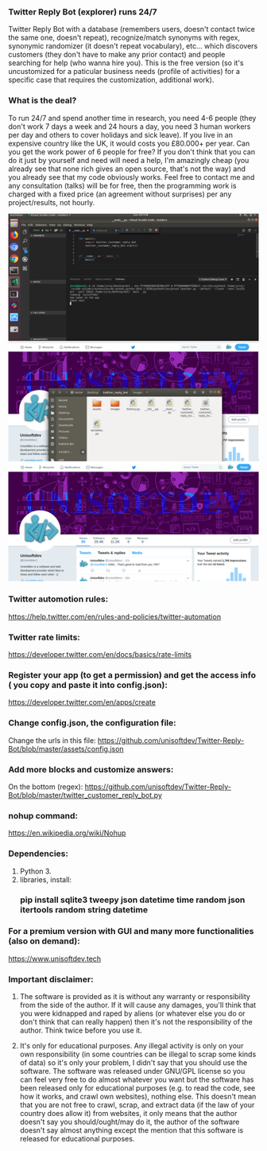 ### Twitter Reply Bot (explorer) runs 24/7
Twitter Reply Bot with a database (remembers users, doesn't contact twice the same one, doesn't repeat), recognize/match synonyms with regex, synonymic randomizer (it doesn't repeat vocabulary), etc... which discovers customers (they don't have to make any prior contact) and people searching for help (who wanna hire you). This is the free version (so it's uncustomized for a paticular business needs (profile of activities) for a specific case that requires the customization, additional work).

### What is the deal?
To run 24/7 and spend another time in research, you need 4-6 people (they don't work 7 days a week and 24 hours a day, you need 3 human workers per day and others to cover holidays and sick leave). If you live in an expensive country like the UK, it would costs you £80.000+ per year. Can you get the work power of 6 people for free? If you don't think that you can do it just by yourself and need will need a help, I'm amazingly cheap (you already see that none rich gives an open source, that's not the way) and you already see that my code obviously works. Feel free to contact me and any consultation (talks) will be for free, then the programming work is charged with a fixed price (an agreement without surprises) per any project/results, not hourly.

![alt text](https://github.com/unisoftdev/Twitter-Reply-Bot/blob/master/images/visual_studio.png)
![alt text](https://github.com/unisoftdev/Twitter-Reply-Bot/blob/master/images/twitter.png)
![alt text](https://github.com/unisoftdev/Twitter-Reply-Bot/blob/master/images/tweet.png)

### Twitter automotion rules: 
https://help.twitter.com/en/rules-and-policies/twitter-automation

### Twitter rate limits:
https://developer.twitter.com/en/docs/basics/rate-limits

### Register your app (to get a permission) and get the access info ( you copy and paste it into config.json):
https://developer.twitter.com/en/apps/create

### Change config.json, the configuration file:
 Change the urls in this file: https://github.com/unisoftdev/Twitter-Reply-Bot/blob/master/assets/config.json

### Add more blocks and customize answers:
On the bottom (regex): https://github.com/unisoftdev/Twitter-Reply-Bot/blob/master/twitter_customer_reply_bot.py

### nohup command:
https://en.wikipedia.org/wiki/Nohup

### Dependencies: 
1. Python 3.
3. libraries, install: 
    ### pip install sqlite3 tweepy json datetime time random json itertools random string datetime


### For a premium version with GUI and many more functionalities (also on demand):
https://www.unisoftdev.tech

### Important disclaimer:
1. The software is provided as it is without any warranty or responsibility from the side of the author. If it will cause any damages, you'll think that you were kidnapped and raped by aliens (or whatever else you do or don't think that can really happen) then it's not the responsibility of the author. Think twice before you use it.

 2. It's only for educational purposes. Any illegal activity is only on your own responsibility (in some countries can be illegal to scrap some kinds of data) so it's only your problem, I didn't say that you should use the software. The software was released under GNU/GPL license so you can feel very free to do almost whatever you want but the software has been released only for educational purposes (e.g. to read the code, see how it works, and crawl own websites), nothing else. This doesn't mean that you are not free to crawl, scrap, and extract data (if the law of your country does allow it) from websites, it only means that the author doesn't say you should/ought/may do it, the author of the software doesn't say almost anything except the mention that this software is released for educational purposes.
